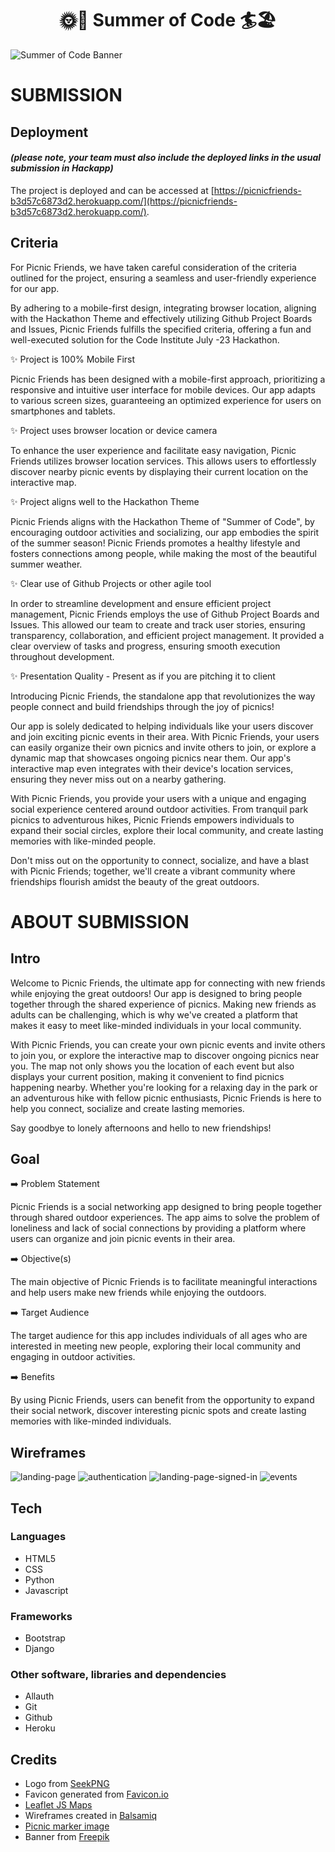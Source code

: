 

<h1 align="center"><strong>🌞🚵 Summer of Code 🏄🏖️</strong>

</h1>


![Summer of Code Banner](readme-images/banner.jpg)

# SUBMISSION
## Deployment
#### _(please note, your team must also include the deployed links in the usual submission in Hackapp)_
The project is deployed and can be accessed at [https://picnicfriends-b3d57c6873d2.herokuapp.com/](https://picnicfriends-b3d57c6873d2.herokuapp.com/).

## Criteria

For Picnic Friends, we have taken careful consideration of the criteria outlined for the project, ensuring a seamless and user-friendly experience for our app.

By adhering to a mobile-first design, integrating browser location, aligning with the Hackathon Theme and effectively utilizing Github Project Boards and Issues, Picnic Friends fulfills the specified criteria, offering a fun and well-executed solution for the Code Institute July -23 Hackathon.

✨ Project is 100% Mobile First

Picnic Friends has been designed with a mobile-first approach, prioritizing a responsive and intuitive user interface for mobile devices. Our app adapts to various screen sizes, guaranteeing an optimized experience for users on smartphones and tablets. 

✨ Project uses browser location or device camera

To enhance the user experience and facilitate easy navigation, Picnic Friends utilizes browser location services.
This allows users to effortlessly discover nearby picnic events by displaying their current location on the interactive map. 

✨ Project aligns well to the Hackathon Theme

Picnic Friends aligns with the Hackathon Theme of "Summer of Code", by encouraging outdoor activities and socializing, our app embodies the spirit of the summer season!
Picnic Friends promotes a healthy lifestyle and fosters connections among people, while making the most of the beautiful summer weather.

✨ Clear use of Github Projects or other agile tool

In order to streamline development and ensure efficient project management, Picnic Friends employs the use of Github Project Boards and Issues. This allowed our team to create and track user stories, ensuring transparency, collaboration, and efficient project management. It provided a clear overview of tasks and progress, ensuring smooth execution throughout development.

✨ Presentation Quality - Present as if you are pitching it to client

Introducing Picnic Friends, the standalone app that revolutionizes the way people connect and build friendships through the joy of picnics!

Our app is solely dedicated to helping individuals like your users discover and join exciting picnic events in their area. With Picnic Friends, your users can easily organize their own picnics and invite others to join, or explore a dynamic map that showcases ongoing picnics near them. Our app's interactive map even integrates with their device's location services, ensuring they never miss out on a nearby gathering.

With Picnic Friends, you provide your users with a unique and engaging social experience centered around outdoor activities. From tranquil park picnics to adventurous hikes, Picnic Friends empowers individuals to expand their social circles, explore their local community, and create lasting memories with like-minded people.

Don't miss out on the opportunity to connect, socialize, and have a blast with Picnic Friends; together, we'll create a vibrant community where friendships flourish amidst the beauty of the great outdoors.


# ABOUT SUBMISSION
## Intro

Welcome to Picnic Friends, the ultimate app for connecting with new friends while enjoying the great outdoors! Our app is designed to bring people together through the shared experience of picnics. Making new friends as adults can be challenging, which is why we've created a platform that makes it easy to meet like-minded individuals in your local community.

With Picnic Friends, you can create your own picnic events and invite others to join you, or explore the interactive map to discover ongoing picnics near you. The map not only shows you the location of each event but also displays your current position, making it convenient to find picnics happening nearby. Whether you're looking for a relaxing day in the park or an adventurous hike with fellow picnic enthusiasts, Picnic Friends is here to help you connect, socialize and create lasting memories.

Say goodbye to lonely afternoons and hello to new friendships!

## Goal

➡️ Problem Statement

Picnic Friends is a social networking app designed to bring people together through shared outdoor experiences. The app aims to solve the problem of loneliness and lack of social connections by providing a platform where users can organize and join picnic events in their area.

➡️ Objective(s)

 The main objective of Picnic Friends is to facilitate meaningful interactions and help users make new friends while enjoying the outdoors.

➡️ Target Audience

The target audience for this app includes individuals of all ages who are interested in meeting new people, exploring their local community and engaging in outdoor activities.

➡️ Benefits

By using Picnic Friends, users can benefit from the opportunity to expand their social network, discover interesting picnic spots and create lasting memories with like-minded individuals.

## Wireframes

![landing-page](readme-images/landing-page.jpeg)
![authentication](readme-images/auth.jpeg)
![landing-page-signed-in](readme-images/landing-page-signed-in.jpeg)
![events](readme-images/events.jpeg)


## Tech

### Languages
- HTML5
- CSS
- Python
- Javascript

### Frameworks
- Bootstrap
- Django

### Other software, libraries and dependencies
- Allauth
- Git
- Github
- Heroku

## Credits
- Logo from [SeekPNG](https://www.seekpng.com/ipng/u2q8y3y3q8u2w7y3_logo-picnic-basket/)
- Favicon generated from [Favicon.io](https://favicon.io/)
- [Leaflet JS Maps](https://leafletjs.com/)
- Wireframes created in [Balsamiq](https://balsamiq.com/)
- [Picnic marker image](https://unsplash.com/photos/it-VGwoQ6XQ)
- Banner from [Freepik](https://www.freepik.com/free-photos-vectors/picnic-scene)
